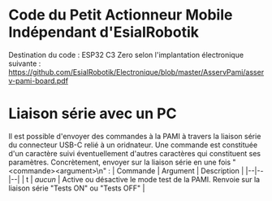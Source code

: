 # Code du Petit Actionneur Mobile Indépendant d'EsialRobotik 
Destination du code : ESP32 C3 Zero selon l'implantation électronique suivante : https://github.com/EsialRobotik/Electronique/blob/master/AsservPami/asserv-pami-board.pdf

# Liaison série avec un PC
Il est possible d'envoyer des commandes à la PAMI à travers la liaison série du connecteur USB-C relié à un oridnateur.
Une commande est constituée d'un caractère suivi éventuellement d'autres caractères qui constituent ses paramètres.
Concrètement, envoyer sur la liaison série en une fois "\<commande>\<argument>\n" :
| Commande | Argument | Description |
|--|--|--|
| t | *aucun* | Active ou désactive le mode test de la PAMI. Renvoie sur la liaison série "Tests ON" ou "Tests OFF" |
